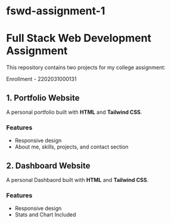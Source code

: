 # fswd-assignment-1
# Full Stack Web Development Assignment

This repository contains two projects for my college assignment:

Enrollment - 2202031000131


## 1. Portfolio Website  
A personal portfolio built with **HTML** and **Tailwind CSS**.  

### Features  
- Responsive design  
- About me, skills, projects, and contact section 

## 2. Dashboard Website  
A personal Dashbaord built with **HTML** and **Tailwind CSS**.  

### Features  
- Responsive design  
- Stats and Chart Included



